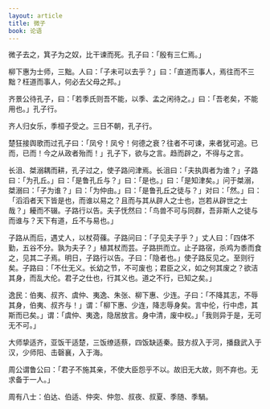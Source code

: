 ```yaml
---
layout: article
title: 微子
book: 论语
---
```


微子去之，箕子为之奴，比干谏而死。孔子曰：「殷有三仁焉。」

柳下惠为士师，三黜。人曰：「子未可以去乎？」曰：「直道而事人，焉往而不三黜？枉道而事人，何必去父母之邦。」

齐景公待孔子，曰：「若季氏则吾不能，以季、孟之闲待之。」曰：「吾老矣，不能用也。」孔子行。

齐人归女乐，季桓子受之。三日不朝，孔子行。

楚狂接舆歌而过孔子曰：「凤兮！凤兮！何德之衰？往者不可谏，来者犹可追。已而，已而！今之从政者殆而！」孔子下，欲与之言。趋而辟之，不得与之言。

长沮、桀溺耦而耕，孔子过之，使子路问津焉。长沮曰：「夫执舆者为谁？」子路曰：「为孔丘。」曰：「是鲁孔丘与？」曰：「是也。」曰：「是知津矣。」问于桀溺，桀溺曰：「子为谁？」曰：「为仲由。」曰：「是鲁孔丘之徒与？」对曰：「然。」曰：「滔滔者天下皆是也，而谁以易之？且而与其从辟人之士也，岂若从辟世之士哉？」耰而不辍。子路行以告。夫子怃然曰：「鸟兽不可与同群，吾非斯人之徒与而谁与？天下有道，丘不与易也。」

子路从而后，遇丈人，以杖荷蓧。子路问曰：「子见夫子乎？」丈人曰：「四体不勤，五谷不分。孰为夫子？」植其杖而芸。子路拱而立。止子路宿，杀鸡为黍而食之，见其二子焉。明日，子路行以告。子曰：「隐者也。」使子路反见之。至则行矣。子路曰：「不仕无义。长幼之节，不可废也；君臣之义，如之何其废之？欲洁其身，而乱大伦。君子之仕也，行其义也。道之不行，已知之矣。」

逸民：伯夷、叔齐、虞仲、夷逸、朱张、柳下惠、少连。子曰：「不降其志，不辱其身，伯夷、叔齐与！」谓：「柳下惠、少连，降志辱身矣。言中伦，行中虑，其斯而已矣。」谓：「虞仲、夷逸，隐居放言。身中清，废中权。」「我则异于是，无可无不可。」

大师挚适齐，亚饭干适楚，三饭缭适蔡，四饭缺适秦。鼓方叔入于河，播鼗武入于汉，少师阳、击磬襄，入于海。

周公谓鲁公曰：「君子不施其亲，不使大臣怨乎不以。故旧无大故，则不弃也。无求备于一人。」

周有八士：伯达、伯适、仲突、仲忽、叔夜、叔夏、季随、季騧。

